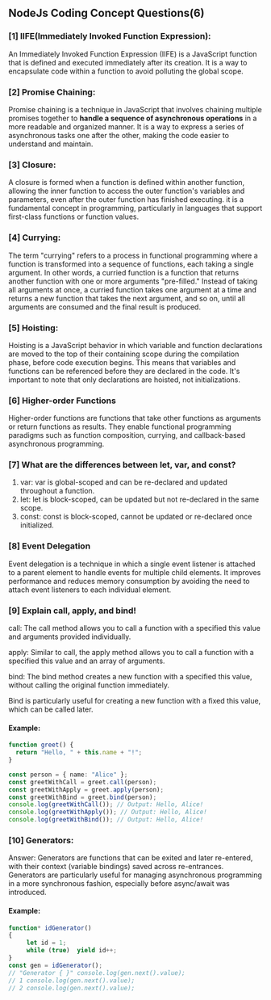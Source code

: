 ## NodeJs Coding Concept Questions(6)

### [1] IIFE(Immediately Invoked Function Expression):

An Immediately Invoked Function Expression (IIFE) is a JavaScript function that is defined and executed immediately after its creation. It is a way to encapsulate code within a function to avoid polluting the global scope.

### [2] Promise Chaining:

Promise chaining is a technique in JavaScript that involves chaining multiple promises together to **handle a sequence of asynchronous operations** in a more readable and organized manner. It is a way to express a series of asynchronous tasks one after the other, making the code easier to understand and maintain.

### [3] Closure:

 A closure is formed when a function is defined within another function, allowing the inner function to access the outer function's variables and parameters, even after the outer function has finished executing.
 it is a fundamental concept in programming, particularly in languages that support first-class functions or function values.

### [4] Currying:

The term "currying" refers to a process in functional programming where a function is transformed into a sequence of functions, each taking a single argument. In other words, a curried function is a function that returns another function with one or more arguments "pre-filled."
Instead of taking all arguments at once, a curried function takes one argument at a time and returns a new function that takes the next argument, and so on, until all arguments are consumed and the final result is produced.

### [5] Hoisting:

Hoisting is a JavaScript behavior in which variable and function declarations are moved to the top of their containing scope during the compilation phase, before code execution begins. This means that variables and functions can be referenced before they are declared in the code. It's important to note that only declarations are hoisted, not initializations.


### [6] Higher-order Functions

Higher-order functions are functions that take other functions as arguments or return functions as results. They enable functional programming paradigms such as function composition, currying, and callback-based asynchronous programming.

### [7] What are the differences between let, var, and const?

1. var: var is global-scoped and can be re-declared and updated throughout a function.
2. let: let is block-scoped, can be updated but not re-declared in the same scope.
3. const: const is block-scoped, cannot be updated or re-declared once initialized.

### [8] Event Delegation
Event delegation is a technique in which a single event listener is attached to a parent element to handle events for multiple child elements. It improves performance and reduces memory consumption by avoiding the need to attach event listeners to each individual element.


### [9] Explain call, apply, and bind!
call: The call method allows you to call a function 
with a specified this value and arguments provided individually.

apply: Similar to call, the apply method allows you to call a function
with a specified this value and an array of arguments.

bind: The bind method creates a new function 
with a specified this value, without calling the original function immediately.

Bind is particularly useful for creating a new function 
with a fixed this value, which can be called later.
#### Example:
````Typescript
function greet() {
  return "Hello, " + this.name + "!";
}

const person = { name: "Alice" };
const greetWithCall = greet.call(person);
const greetWithApply = greet.apply(person);
const greetWithBind = greet.bind(person);
console.log(greetWithCall()); // Output: Hello, Alice!
console.log(greetWithApply()); // Output: Hello, Alice!
console.log(greetWithBind()); // Output: Hello, Alice!
````
### [10] Generators:

Answer: Generators are functions that can be exited and later re-entered, with their context (variable bindings) saved across re-entrances. Generators are particularly useful for managing asynchronous programming in a more synchronous fashion, especially before async/await was introduced.

#### Example: 
````javascript
function* idGenerator() 
{
     let id = 1; 
     while (true)  yield id++; 
} 
const gen = idGenerator(); 
// "Generator { }" console.log(gen.next().value); 
// 1 console.log(gen.next().value); 
// 2 console.log(gen.next().value);

````



